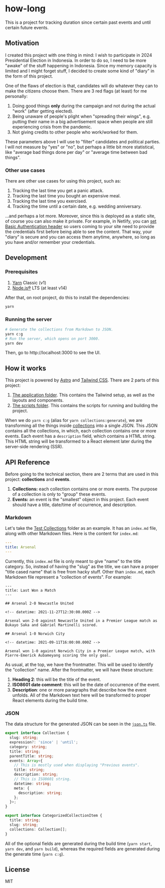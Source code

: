 # how-long

This is a project for tracking duration since certain past events and until certain future events.

## Motivation

I created this project with one thing in mind: I wish to participate in 2024 Presidential Election in Indonesia. In order to do so, I need to be more "awake" of the stuff happening in Indonesia. Since my memory capacity is limited and I might forget stuff, I decided to create some kind of "diary" in the form of this project.

One of the flaws of election is that, candidates will do whatever they can to make the citizens choose them. There are 3 red flags (at least) for me personally:

1. Doing good things **only** during the campaign and not during the actual "work" (after getting elected).
2. Being unaware of people's plight when "spreading their wings", e.g. putting their name in a big advertisement space when people are still experiencing crisis from the pandemic.
3. Not giving credits to other people who work/worked for them.

These parameters above I will use to "filter" candidates and political parties. I will not measure by "yes" or "no", but perhaps a little bit more statistical, like "average bad things done per day" or "average time between bad things".

### Other use cases

There are other use cases for using this project, such as:

1. Tracking the last time you get a panic attack.
2. Tracking the last time you bought an expensive meal.
3. Tracking the last time you exercised.
4. Tracking the time until a certain date, e.g. wedding anniversary.

...and perhaps a lot more. Moreover, since this is deployed as a static site, of course you can also make it private. For example, in Netlify, you can [set Basic Authentication header](https://docs.netlify.com/visitor-access/password-protection/#selective-protection-with-basic-authentication) so users coming to your site need to provide the credentials first before being able to see the content. That way, your "diary" is secure and you can access them anytime, anywhere, so long as you have and/or remember your credentials.

## Development

### Prerequisites

1. [Yarn](https://yarnpkg.com/) Classic (v1)
2. [Node.js®](https://nodejs.org/) LTS (at least v14)

After that, on root project, do this to install the dependencies:

```bash
yarn
```

### Running the server

```bash
# Generate the collections from Markdown to JSON.
yarn c:g
# Run the server, which opens on port 3000.
yarn dev
```

Then, go to http://localhost:3000 to see the UI.

## How it works

This project is powered by [Astro](https://github.com/withastro/astro) and [Tailwind CSS](https://tailwindcss.com). There are 2 parts of this project:

1. [The application folder](packages/app). This contains the Tailwind setup, as well as the layouts and components.
2. [The scripts folder](packages/scripts). This contains the scripts for running and building the project.

When we do `yarn c:g` (alias for `yarn collections:generate`), we are transforming all the things inside [collections](collections) into a single JSON. This JSON contains all the collections, in which, each collection contains one or more events. Each event has a `description` field, which contains a HTML string. This HTML string will be transformed to a React element later during the server-side rendering (SSR).

## API Reference

Before going to the technical section, there are 2 terms that are used in this project: **collections** and **events**.

1. **Collections:** each collection contains one or more events. The purpose of a collection is only to "group" these events.
2. **Events:** an event is the "smallest" object in this project. Each event should have a title, date/time of occurrence, and description.

### Markdown

Let's take the [Test Collections](packages/scripts/src/collections/test-collections-md/arsenal) folder as an example. It has an `index.md` file, along with other Markdown files. Here is the content for `index.md`:

```yaml
---
title: Arsenal
---
```

Currently, this `index.md` file is only meant to give "name" to the title category. So, instead of having the "slug" as the title, we can have a proper "title cased name" that is free from hacky stuff. Other than `index.md`, each Markdown file represent a "collection of events". For example:

```
---
title: Last Won a Match
---

## Arsenal 2-0 Newcastle United

<!-- datetime: 2021-11-27T12:30:00.000Z -->

Arsenal won 2-0 against Newcastle United in a Premier League match as Bukayo Saka and Gabriel Martinelli scored.

## Arsenal 1-0 Norwich City

<!-- datetime: 2021-09-11T16:00:00.000Z -->

Arsenal won 1-0 against Norwich City in a Premier League match, with Pierre-Emerick Aubameyang scoring the only goal.
```

As usual, at the top, we have the frontmatter. This will be used to identify the "collection" name. After the frontmatter, we will have these structure:

1. **Heading 2**: this will be the title of the event.
2. **ISO8601 date comment**: this will be the date of occurrence of the event.
3. **Description**: one or more paragraphs that describe how the event unfolds. All of the Markdown text here will be transformed to proper React elements during the build time.

### JSON

The data structure for the generated JSON can be seen in the [`json.ts`](packages/app/src/helpers/collections/json.ts) file.

```ts
export interface Collection {
  slug: string;
  expression?: 'since' | 'until';
  category: string;
  title: string;
  parentTitle: string;
  events: Array<{
    // This is mostly used when displaying "Previous events".
    title: string;
    description: string;
    // This is ISO8601 string.
    datetime: string;
    meta: {
      description: string;
    };
  }>;
}

export interface CategorizedCollectionItem {
  title: string;
  slug: string;
  collections: Collection[];
}
```

All of the optional fields are generated during the build time (`yarn start`, `yarn dev`, and `yarn build`), whereas the required fields are generated during the generate time (`yarn c:g`).

## License

MIT
